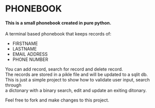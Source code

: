 # PHONEBOOK

#### This is a small phonebook created in pure python.

A terminal based phonebook that keeps records of:

- FIRSTNAME
- LASTNAME
- EMAIL ADDRESS
- PHONE NUMBER

You can add record, search for record and delete record.<br>
The records are stored in a pikle file and will be updated to a sqlit db.<br>
This is just a simple project to show how to validate user input, search through<br>a dictonary with a binary search, edit and update an exiting ditonary.

Feel free to fork and make changes to this project.
